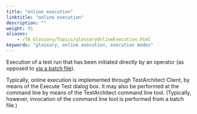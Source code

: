 ```yaml
--- 
title: "online execution"
linktitle: "online execution"
description: ""
weight: 91
aliases: 
    - /TA_Glossary/Topics/glossaryOnlineExecution.html
keywords: "glossary, online execution, execution modes"
---
```


Execution of a test run that has been initiated directly by an operator \(as opposed to [via a batch file](/user-guide/support/glossary-of-terms/offline-execution)\).

Typically, online execution is implemented through TestArchitect Client, by means of the Execute Test dialog box. It may also be performed at the command line by means of the TestArchitect command line tool. \(Typically, however, invocation of the command line tool is performed from a batch file.\)

